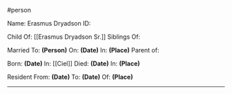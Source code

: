 #person

Name: Erasmus Dryadson
ID:

Child Of: [[Erasmus Dryadson Sr.]]
Siblings Of:

Married To: **(Person)** On: **(Date)** In: **(Place)**
Parent of: 

Born: **(Date)** In: [[Ciel]]
Died: **(Date)** In: **(Place)**

Resident From: **(Date)** To: **(Date)** Of: **(Place)**


---

